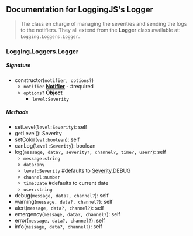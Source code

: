 ## Documentation for LoggingJS's Logger
<!-- ##### A set of premade Loggers -->

> The class en charge of managing the severities and sending the logs to the notifiers. They all extend from the **Logger** class available at: `Logging.Loggers.Logger`.

### Logging.Loggers.Logger
##### Signature
  * constructor(`notifier, options?`)
    * `notifier` [**Notifier**](/docs/Notifier.md) - #required
    * `options?` **Object**
      * `level:Severity`  

##### Methods
  * setLevel(`level:Severity`): self
  * getLevel(): Severity
  * setColor(`val:boolean`): self
  * canLog(`level:Severity`): boolean
  * log(`message, data?, severity?, channel?, time?, user?`): self
    * `message:string`
    * `data:any`
    * `level:Severity` #defaults to [Severity](/docs/Severity.md).DEBUG
    * `channel:number`
    * `time:Date` #defaults to current date
    * `user:string`
  * debug(`message, data?, channel?`): self
  * warning(`message, data?, channel?`): self
  * alert(`message, data?, channel?`): self
  * emergency(`message, data?, channel?`): self
  * error(`message, data?, channel?`): self
  * info(`message, data?, channel?`): self
